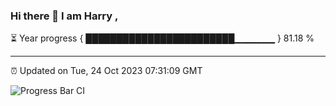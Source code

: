 ### Hi there 👋 I am Harry , 

⏳ Year progress { ████████████████████████▁▁▁▁▁▁ } 81.18 %

---

⏰ Updated on Tue, 24 Oct 2023 07:31:09 GMT

![Progress Bar CI](https://github.com/duykhang68/duykhang68/workflows/Progress%20Bar%20CI/badge.svg)

